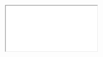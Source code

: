 <iframe src="RodoanelSP_Features20221910.html" width: 100% height: 100% margin: 0 padding: 0></iframe>
